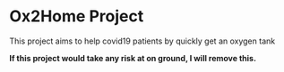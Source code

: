 # Ox2Home Project

This project aims to help covid19 patients by quickly get an oxygen tank

**If this project would take any risk at on ground, I will remove this.**